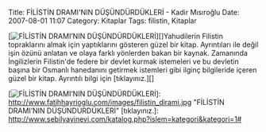 Title: FİLİSTİN DRAMI&#039;NIN DÜŞÜNDÜRDÜKLERİ - Kadir Mısıroğlu
Date: 2007-08-01 11:07
Category: Kitaplar
Tags: filistin, Kitaplar

[![FİLİSTİN DRAMI’NIN DÜŞÜNDÜRDÜKLERİ][]][]Yahudilerin Filistin
topraklarını almak için yaptıklarını gösteren güzel bir kitap.
Ayrıntıları ile değil işin özünü anlatan ve olaya farklı yönlerden bakan
bir kaynak. Zamanında İngilizlerin Filistin'de federe bir devlet kurmak
istemeleri ve bu devletin başına bir Osmanlı hanedanını getirmek
istemleri gibi ilginç bilgileride içeren güzel bir kitap. Ayrıntılı
bilgi için [tıklayınız.][]

  [FİLİSTİN DRAMI’NIN DÜŞÜNDÜRDÜKLERİ]: http://www.fatihhayrioglu.com/images/filistin_dirami.kucukresim.jpg
  [![FİLİSTİN DRAMI’NIN DÜŞÜNDÜRDÜKLERİ][]]: http://www.fatihhayrioglu.com/images/filistin_dirami.jpg
    "FİLİSTİN DRAMI’NIN DÜŞÜNDÜRDÜKLERİ"
  [tıklayınız.]: http://www.sebilyayinevi.com/katalog.php?islem=kategori&kategori=1#
